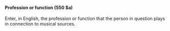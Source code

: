 #### Profession or function (550 $a)

Enter, in English, the profession or function that the person in question plays in connection to musical sources.